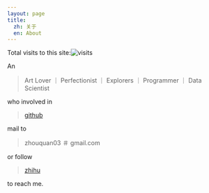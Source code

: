 ```yaml
---
layout: page
title:
  zh: 关于
  en: About
---
```


Total visits to this site:![visits](https://hitcounter.pythonanywhere.com/count/tag.svg?url=https%3A%2F%2Finnovation-geeks.github.io%2Fassets%2Fimg%2Fsample%2Fgithub.png)


An
> Art Lover ｜ Perfectionist ｜ Explorers ｜ Programmer ｜ Data Scientist

who involved in
> [github](https://github.com/zhouquan03)

mail to
> zhouquan03 ＃ gmail.com

or follow
> [zhihu](https://www.zhihu.com/people/zhouquan03)

to reach me.